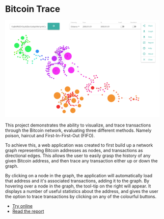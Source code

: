 # Bitcoin Trace

[![](/report/images/application.png)](https://consto.uk/blockchain-trace)

This project demonstrates the ability to visualize, and trace transactions through the Bitcoin network, evaluating three different methods. Namely poison, haircut and First-In-First-Out (FIFO).

To achieve this, a web application was created to first build up a network graph representing Bitcoin addresses as nodes, and transactions as directional edges. This allows the user to easily grasp the history of any given Bitcoin address, and then trace any transaction either up or down the graph.

By clicking on a node in the graph, the application will automatically load that address and it's associated transactions, adding it to the graph. By hovering over a node in the graph, the tool-tip on the right will appear. It displays a number of useful statistics about the address, and gives the user the option to trace transactions by clicking on any of the colourful buttons.

* [Try online](https://consto.uk/blockchain-tracer)
* [Read the report](/report.pdf)
